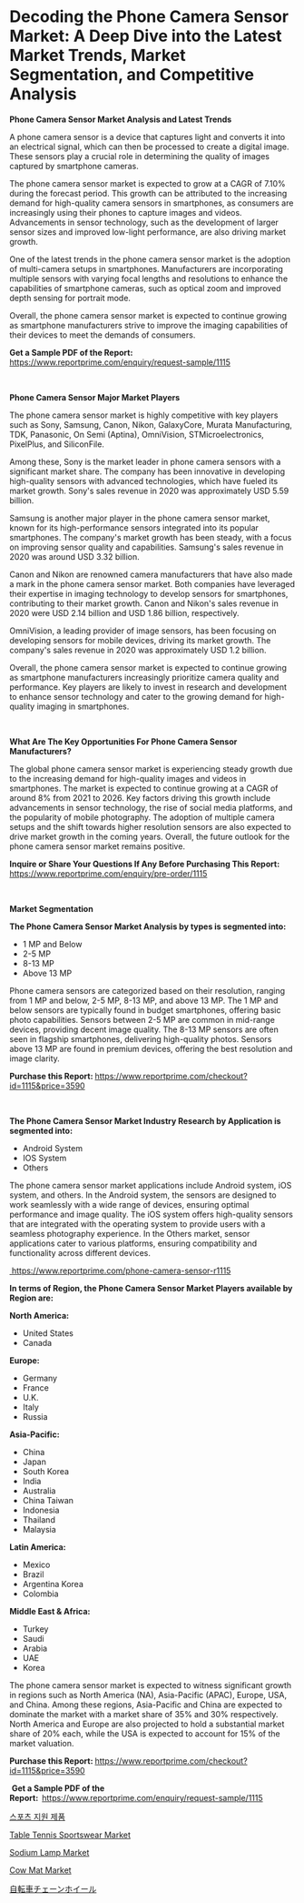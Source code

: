 <p><h1>Decoding the Phone Camera Sensor Market: A Deep Dive into the Latest Market Trends, Market Segmentation, and Competitive Analysis</h1></p><p><strong>Phone Camera Sensor Market Analysis and Latest Trends</strong></p>
<p><p>A phone camera sensor is a device that captures light and converts it into an electrical signal, which can then be processed to create a digital image. These sensors play a crucial role in determining the quality of images captured by smartphone cameras.</p><p>The phone camera sensor market is expected to grow at a CAGR of 7.10% during the forecast period. This growth can be attributed to the increasing demand for high-quality camera sensors in smartphones, as consumers are increasingly using their phones to capture images and videos. Advancements in sensor technology, such as the development of larger sensor sizes and improved low-light performance, are also driving market growth.</p><p>One of the latest trends in the phone camera sensor market is the adoption of multi-camera setups in smartphones. Manufacturers are incorporating multiple sensors with varying focal lengths and resolutions to enhance the capabilities of smartphone cameras, such as optical zoom and improved depth sensing for portrait mode.</p><p>Overall, the phone camera sensor market is expected to continue growing as smartphone manufacturers strive to improve the imaging capabilities of their devices to meet the demands of consumers.</p></p>
<p><strong>Get a Sample PDF of the Report:&nbsp;</strong> <a href="https://www.reportprime.com/enquiry/request-sample/1115">https://www.reportprime.com/enquiry/request-sample/1115</a></p>
<p>&nbsp;</p>
<p><strong>Phone Camera Sensor Major Market Players</strong></p>
<p><p>The phone camera sensor market is highly competitive with key players such as Sony, Samsung, Canon, Nikon, GalaxyCore, Murata Manufacturing, TDK, Panasonic, On Semi (Aptina), OmniVision, STMicroelectronics, PixelPlus, and SiliconFile.</p><p>Among these, Sony is the market leader in phone camera sensors with a significant market share. The company has been innovative in developing high-quality sensors with advanced technologies, which have fueled its market growth. Sony's sales revenue in 2020 was approximately USD 5.59 billion.</p><p>Samsung is another major player in the phone camera sensor market, known for its high-performance sensors integrated into its popular smartphones. The company's market growth has been steady, with a focus on improving sensor quality and capabilities. Samsung's sales revenue in 2020 was around USD 3.32 billion.</p><p>Canon and Nikon are renowned camera manufacturers that have also made a mark in the phone camera sensor market. Both companies have leveraged their expertise in imaging technology to develop sensors for smartphones, contributing to their market growth. Canon and Nikon's sales revenue in 2020 were USD 2.14 billion and USD 1.86 billion, respectively.</p><p>OmniVision, a leading provider of image sensors, has been focusing on developing sensors for mobile devices, driving its market growth. The company's sales revenue in 2020 was approximately USD 1.2 billion.</p><p>Overall, the phone camera sensor market is expected to continue growing as smartphone manufacturers increasingly prioritize camera quality and performance. Key players are likely to invest in research and development to enhance sensor technology and cater to the growing demand for high-quality imaging in smartphones.</p></p>
<p>&nbsp;</p>
<p><strong>What Are The Key Opportunities For Phone Camera Sensor Manufacturers?</strong></p>
<p><p>The global phone camera sensor market is experiencing steady growth due to the increasing demand for high-quality images and videos in smartphones. The market is expected to continue growing at a CAGR of around 8% from 2021 to 2026. Key factors driving this growth include advancements in sensor technology, the rise of social media platforms, and the popularity of mobile photography. The adoption of multiple camera setups and the shift towards higher resolution sensors are also expected to drive market growth in the coming years. Overall, the future outlook for the phone camera sensor market remains positive.</p></p>
<p><strong>Inquire or Share Your Questions If Any Before Purchasing This Report:</strong> <a href="https://www.reportprime.com/enquiry/pre-order/1115">https://www.reportprime.com/enquiry/pre-order/1115</a></p>
<p>&nbsp;</p>
<p><strong>Market Segmentation</strong></p>
<p><strong>The Phone Camera Sensor Market Analysis by types is segmented into:</strong></p>
<p><ul><li>1 MP and Below</li><li>2-5 MP</li><li>8-13 MP</li><li>Above 13 MP</li></ul></p>
<p><p>Phone camera sensors are categorized based on their resolution, ranging from 1 MP and below, 2-5 MP, 8-13 MP, and above 13 MP. The 1 MP and below sensors are typically found in budget smartphones, offering basic photo capabilities. Sensors between 2-5 MP are common in mid-range devices, providing decent image quality. The 8-13 MP sensors are often seen in flagship smartphones, delivering high-quality photos. Sensors above 13 MP are found in premium devices, offering the best resolution and image clarity.</p></p>
<p><strong>Purchase this Report:&nbsp;</strong><a href="https://www.reportprime.com/checkout?id=1115&price=3590">https://www.reportprime.com/checkout?id=1115&price=3590</a></p>
<p>&nbsp;</p>
<p><strong>The Phone Camera Sensor Market Industry Research by Application is segmented into:</strong></p>
<p><ul><li>Android System</li><li>IOS System</li><li>Others</li></ul></p>
<p><p>The phone camera sensor market applications include Android system, iOS system, and others. In the Android system, the sensors are designed to work seamlessly with a wide range of devices, ensuring optimal performance and image quality. The iOS system offers high-quality sensors that are integrated with the operating system to provide users with a seamless photography experience. In the Others market, sensor applications cater to various platforms, ensuring compatibility and functionality across different devices.</p></p>
<p><a href="https://www.reportprime.com/phone-camera-sensor-r1115">&nbsp;https://www.reportprime.com/phone-camera-sensor-r1115</a></p>
<p><strong>In terms of Region, the Phone Camera Sensor Market Players available by Region are:</strong></p>
<p>
    <p> <strong> North America: </strong>
        <ul>
            <li>United States</li>
            <li>Canada</li>
        </ul>
        </p> 
    <p> <strong> Europe: </strong>
        <ul>
            <li>Germany</li>
            <li>France</li>
            <li>U.K.</li>
            <li>Italy</li>
            <li>Russia</li>
        </ul>
        </p> 
    <p> <strong> Asia-Pacific: </strong>
        <ul>
            <li>China</li>
            <li>Japan</li>
            <li>South Korea</li>
            <li>India</li>
            <li>Australia</li>
            <li>China Taiwan</li>
            <li>Indonesia</li>
            <li>Thailand</li>
            <li>Malaysia</li>
        </ul>
        </p> 
    <p> <strong> Latin America: </strong>
        <ul>
            <li>Mexico</li>
            <li>Brazil</li>
            <li>Argentina Korea</li>
            <li>Colombia</li>
        </ul>
        </p> 
    <p> <strong> Middle East & Africa: </strong>
        <ul>
            <li>Turkey</li>
            <li>Saudi</li>
            <li>Arabia</li>
            <li>UAE</li>
            <li>Korea</li>
        </ul>
    </p>
    </p>
<p><p>The phone camera sensor market is expected to witness significant growth in regions such as North America (NA), Asia-Pacific (APAC), Europe, USA, and China. Among these regions, Asia-Pacific and China are expected to dominate the market with a market share of 35% and 30% respectively. North America and Europe are also projected to hold a substantial market share of 20% each, while the USA is expected to account for 15% of the market valuation.</p></p>
<p><strong>Purchase this Report: </strong><a href="https://www.reportprime.com/checkout?id=1115&price=3590">https://www.reportprime.com/checkout?id=1115&price=3590</a></p>
<p>&nbsp;<strong>Get a Sample PDF of the Report:&nbsp;&nbsp;</strong><a href="https://www.reportprime.com/enquiry/request-sample/1115">https://www.reportprime.com/enquiry/request-sample/1115</a></p>
<p><strong></strong></p>
<p><p><a href="https://github.com/JosefaRice/Market-Research-Report-List-2/blob/main/7010189102058.md">스포츠 지원 제품</a></p><p><a href="https://github.com/caicuccucga/Market-Research-Report-List-2/blob/main/table-tennis-sportswear-market.md">Table Tennis Sportswear Market</a></p><p><a href="https://github.com/marshallymanow/Market-Research-Report-List-1/blob/main/sodium-lamp-market.md">Sodium Lamp Market</a></p><p><a href="https://github.com/francesprichey/Market-Research-Report-List-1/blob/main/cow-mat-market.md">Cow Mat Market</a></p><p><a href="https://medium.com/@dfs4ff/%E8%87%AA%E8%BB%A2%E8%BB%8A%E3%81%AE%E3%83%81%E3%82%A7%E3%83%BC%E3%83%B3%E3%83%9B%E3%82%A4%E3%83%BC%E3%83%AB%E5%B8%82%E5%A0%B4-%E3%82%B0%E3%83%AD%E3%83%BC%E3%83%90%E3%83%AB%E3%81%8A%E3%82%88%E3%81%B3%E5%9C%B0%E5%9F%9F%E5%88%A5%E5%88%86%E6%9E%90-%E3%82%A8%E3%83%B3%E3%83%89%E3%83%A6%E3%83%BC%E3%82%B6%E3%83%BC-%E8%A3%BD%E5%93%81-%E5%9C%B0%E5%9F%9F%E3%82%92%E7%84%A6%E7%82%B9%E3%81%A8%E3%81%97%E3%81%9F%E5%88%86%E6%9E%90%E3%81%A8%E4%BA%88%E6%B8%AC-2024%E5%B9%B4-2031%E5%B9%B4-f6d67e9ab045">自転車チェーンホイール</a></p></p>
